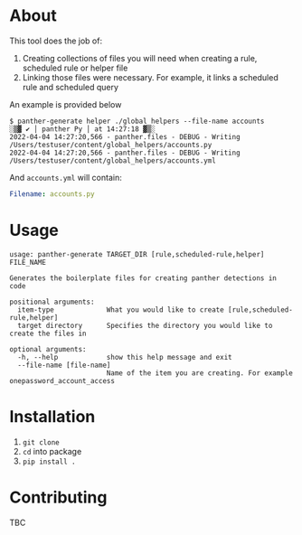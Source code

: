 # About 

This tool does the job of:

1. Creating collections of files you will need when creating a rule, scheduled rule or helper file
2. Linking those files were necessary. For example, it links a scheduled rule and scheduled query

An example is provided below

```
$ panther-generate helper ./global_helpers --file-name accounts                                                                ░▒▓ ✔ │ panther Py │ at 14:27:18 ▓▒░
2022-04-04 14:27:20,566 - panther.files - DEBUG - Writing /Users/testuser/content/global_helpers/accounts.py
2022-04-04 14:27:20,566 - panther.files - DEBUG - Writing /Users/testuser/content/global_helpers/accounts.yml
```

And `accounts.yml` will contain:

```yaml
Filename: accounts.py
```

# Usage

```
usage: panther-generate TARGET_DIR [rule,scheduled-rule,helper] FILE_NAME

Generates the boilerplate files for creating panther detections in code

positional arguments:
  item-type             What you would like to create [rule,scheduled-rule,helper]
  target directory      Specifies the directory you would like to create the files in

optional arguments:
  -h, --help            show this help message and exit
  --file-name [file-name]
                        Name of the item you are creating. For example onepassword_account_access
```

# Installation

1. `git clone`
2. `cd` into package
3. `pip install .`

# Contributing 

TBC